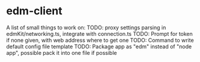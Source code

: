 ﻿# edm-client

A list of small things to work on:
TODO: proxy settings parsing in edmKit/networking.ts, integrate with connection.ts
TODO: Prompt for token if none given, with web address where to get one
TODO: Command to write default config file template
TODO: Package app as "edm" instead of "node app", possible pack it into one file if possible
